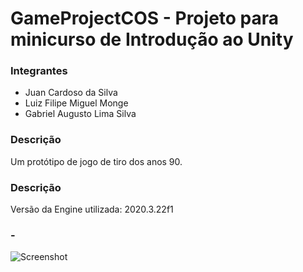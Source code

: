 # GameProjectCOS - Projeto para minicurso de Introdução ao Unity
### Integrantes

- Juan Cardoso da Silva
- Luiz Filipe Miguel Monge
- Gabriel Augusto Lima Silva

### Descrição
Um protótipo de jogo de tiro dos anos 90.

### Descrição
Versão da Engine utilizada: 2020.3.22f1

### -
![Screenshot](https://cdn.discordapp.com/attachments/380203749055922186/907097603605401690/unknown.png)

